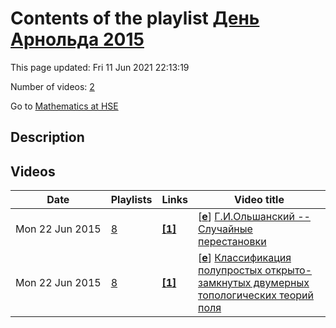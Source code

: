 # Contents of the playlist [День Арнольда 2015](https://www.youtube.com/playlist?list=PLq3E5oubNNoCMKZ7uXjoOn-Qd1o6qY51p)

This page updated: Fri 11 Jun 2021 22:13:19

Number of videos: [2](#videos)

Go to [Mathematics at HSE](../README.md)

## Description



## Videos

|Date|Playlists|Links|Video title|
|---|---|---|---|
| Mon&nbsp;22&nbsp;Jun&nbsp;2015 | [8](../playlists/8 "День Арнольда 2015") | [**[1]**](http://www.youtube.com/editor) | [[**e**](https://studio.youtube.com/video/z39XBHmCWd0/edit "Edit")] [Г.И.Ольшанский -- Случайные перестановки](https://www.youtube.com/watch?v=z39XBHmCWd0&list=PLq3E5oubNNoCMKZ7uXjoOn-Qd1o6qY51p "Это видео создано с помощью видеоредактора YouTube (http://www.youtube.com/editor)") |
| Mon&nbsp;22&nbsp;Jun&nbsp;2015 | [8](../playlists/8 "День Арнольда 2015") | [**[1]**](http://www.youtube.com/editor) | [[**e**](https://studio.youtube.com/video/e3iktV-Z7aE/edit "Edit")] [Классификация полупростых открыто-замкнутых двумерных топологических теорий поля](https://www.youtube.com/watch?v=e3iktV-Z7aE&list=PLq3E5oubNNoCMKZ7uXjoOn-Qd1o6qY51p "Это видео создано с помощью видеоредактора YouTube (http://www.youtube.com/editor)") |
